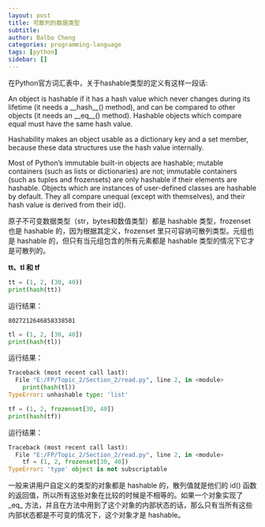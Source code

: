 ```yaml
---
layout: post
title: 可散列的数据类型
subtitle: 
author: Balbo Cheng
categories: programming-language
tags: [python]
sidebar: []
---
```


在Python官方词汇表中，关于hashable类型的定义有这样一段话:

  An object is hashable if it has a hash value which never changes during its lifetime (it needs a \_\_hash__() method), and can be compared to other objects (it needs an \_\_eq__() method). Hashable objects which compare equal must have the same hash value.

  Hashability makes an object usable as a dictionary key and a set member, because these data structures use the hash value internally.

  Most of Python’s immutable built-in objects are hashable; mutable containers (such as lists or dictionaries) are not; immutable containers (such as tuples and frozensets) are only hashable if their elements are hashable. Objects which are instances of user-defined classes are hashable by default. They all compare unequal (except with themselves), and their hash value is derived from their id().

原子不可变数据类型（str，bytes和数值类型）都是 hashable 类型，frozenset 也是 hashable 的，因为根据其定义，frozenset 里只可容纳可散列类型。元组也是 hashable 的，但只有当元组包含的所有元素都是 hashable 类型的情况下它才是可散列的。

**tt、tl 和 tf**

```python
tt = (1, 2, (30, 40))
print(hash(tt))
```

运行结果：

```
8027212646858338501
```

```python
tl = (1, 2, [30, 40])
print(hash(tl))
```

运行结果：

```python
Traceback (most recent call last):
  File "E:/FP/Topic_2/Section_2/read.py", line 2, in <module>
    print(hash(tl))
TypeError: unhashable type: 'list'
```

```python
tf = (1, 2, frozenset[30, 40])
print(hash(tf))
```

运行结果：

```python
Traceback (most recent call last):
  File "E:/FP/Topic_2/Section_2/read.py", line 2, in <module>
    tf = (1, 2, frozenset[30, 40])
TypeError: 'type' object is not subscriptable
```

一般来讲用户自定义的类型的对象都是 hashable 的，散列值就是他们的 id() 函数的返回值，所以所有这些对象在比较的时候是不相等的。如果一个对象实现了 \_eq_ 方法，并且在方法中用到了这个对象的内部状态的话，那么只有当所有这些内部状态都是不可变的情况下，这个对象才是 hashable。